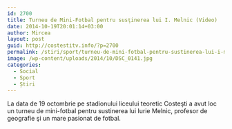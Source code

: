 ```yaml
---
id: 2700
title: Turneu de Mini-Fotbal pentru susţinerea lui I. Melnic (Video)
date: 2014-10-19T20:01:14+03:00
author: Mircea
layout: post
guid: http://costestitv.info/?p=2700
permalink: /stiri/sport/turneu-de-mini-fotbal-pentru-sustinerea-lui-i-melnic/
image: /wp-content/uploads/2014/10/DSC_0141.jpg
categories:
  - Social
  - Sport
  - Știri
---
```

La data de 19 octombrie pe stadionului liceului teoretic Costeşti a avut loc un turneu de mini-fotbal pentru sustinerea lui Iurie Melnic, profesor de geografie şi un mare pasionat de fotbal. <!--more-->